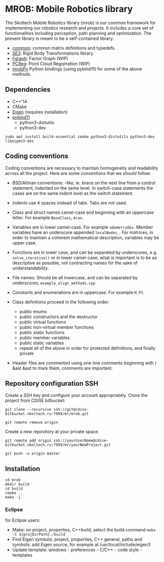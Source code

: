 # MROB: Mobile Robotics library
The Skoltech Mobile Robotics library (mrob) is our common framework for implementing our robotics research and projects. It includes a core set of functionalities including perception, path planning and optimization. The present library is meant to be a self-contained library.
* [common](https://github.com/MobileRoboticsSkoltech/mrob/tree/master/src/common): common matrix definitions and typedefs.
* [SE3](https://github.com/MobileRoboticsSkoltech/mrob/tree/master/src/SE3): Rigid Body Transformations library.
* [Fgraph](https://github.com/MobileRoboticsSkoltech/mrob/tree/master/src/FGraph): Factor Graph (WIP)
* [PCReg](https://github.com/MobileRoboticsSkoltech/mrob/tree/master/src/PCRegistration): Point Cloud Registration (WIP)
* [mrobPy](https://github.com/MobileRoboticsSkoltech/mrob/tree/master/mrobpy) Python bindings (using pybind11) for some of the above methods.

## Dependencies
* C++'14
* CMake
* [Eigen](http://eigen.tuxfamily.org/index.php?title=Main_Page) (requires installation)
* [pybind11](https://github.com/pybind/pybind11)
  - python3-distutils
  - python3-dev

`sudo apt install build-essential cmake python3-distutils python3-dev libeigen3-dev`

## Coding conventions
Coding conventions are necessary to maintain homogeneity and readability across all the project. Here are some conventions that we _should_ follow:

* BSD/Allman conventions: -like, ie. brace on the next line from a control statement, indented on the same level. In switch-case statements the cases are on the same indent level as the switch statement.
* Indents use 4 spaces instead of tabs. Tabs are not used.
* Class and struct names camel-case and beginning with an uppercase letter. For example `BaseClass`, `Arun`.
* Variables are in lower camel-case. For example `odometryObs`. Member variables have an underscore appended `localNodes_`. For matrices, in order to maintain a coherent mathematical description, variables may be upper case.
* Functions are in lower case, and can be separated by underscores, e.g. `solve_iterative()` or in lower camel-case, what is important is to be as descriptive as possible, not contracting names for the sake of understandability.
* File names: Should be all lowercase, and can be separated by underscores, `example_align_methods.cpp`
* Constants and enumerations are in uppercase. For example `M_PI`.
* Class definitions proceed in the following order:

  - public enums
  - public constructors and the destructor
  - public virtual functions
  - public non-virtual member functions
  - public static functions
  - public member variables
  - public static variables
  - repeat all of the above in order for protected definitions, and finally private
* Header files are commented using one-line comments beginning with / &ast &ast to mark them, comments are important.


## Repository configuration SSH

Create a SSH key and configure your account appropriately.
Clone the project from CDISE bitbucket:

`git clone --recursive ssh://git@cdise-bitbucket.skoltech.ru:7999/mr/mrob.git`


`git remote remove origin`

Create a new repository at your private space.

`git remote add origin ssh://yourUserName@cdise-bitbucket.skoltech.ru:7999/mr/yourNewProject.git`

`git push -u origin master`


## Installation
```
cd mrob
mkdir build
cd build
cmake ..
make -j
```


### Eclipse
for Eclipse users:
* Make: on project, properties, C++build, select the build command `make -C ${projDirPath}./build`
* Find Eigen symbols: project, properties, C++ general, paths and symbols: add Eigen source, for example at /usr/local/include/eigen3
* Update template: windows - preferences - C/C++ - code style - templates


